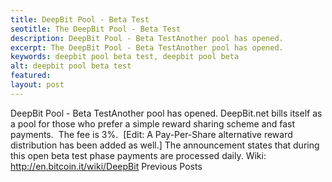 ```yaml
---
title: DeepBit Pool - Beta Test
seotitle: The DeepBit Pool - Beta Test
description: DeepBit Pool - Beta TestAnother pool has opened.
excerpt: The DeepBit Pool - Beta TestAnother pool has opened.
keywords: deepbit pool beta test, deepbit pool beta
alt: deepbit pool beta test
featured: 
layout: post
---
```

DeepBit Pool - Beta TestAnother pool has opened.
DeepBit.net bills itself as a pool for those who prefer a simple reward sharing scheme and fast payments.  The fee is 3%.  [Edit: A Pay-Per-Share alternative reward distribution has been added as well.]
The announcement states that during this open beta test phase payments are processed daily.
Wiki: http://en.bitcoin.it/wiki/DeepBit
Previous Posts
